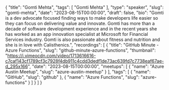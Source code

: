 {
  "title": "Gomti Mehta",
  "tags": [
    "Gomti Mehta"
  ],
  "type": "speaker",
  "slug": "gomti-mehta",
  "date": "2023-08-15T00:00:00",
  "draft": false,
  "bio": "Gomti is a dev advocate focused finding ways to make developers life easier so they can focus on delivering value and innovate. Gomti has more than a decade of software development experience and in the recent years she has worked as an app innovation specialist at Microsoft for Financial Services industry. Gomti is also passionate about fitness and nutrition and she is in love with Calisthenics.",
  "recordings": [
    {
      "title": "GitHub Minute - Azure Functions",
      "slug": "github-minute-azure-functions",
      "thumbnail": "https://i.vimeocdn.com/video/1713616616-c7caf143cf1789cf3c7928f4db911c4cdd3dedf1de73ac639fd7c7738eaf67ae-d_295x166",
      "date": "2023-08-15T00:00:00",
      "meetups": [
        {
          "name": "Azure Austin Meetup",
          "slug": "azure-austin-meetup"
        }
      ],
      "tags": [
        {
          "name": "GitHub",
          "slug": "github"
        },
        {
          "name": "Azure Functions",
          "slug": "azure-functions"
        }
      ]
    }
  ]
}